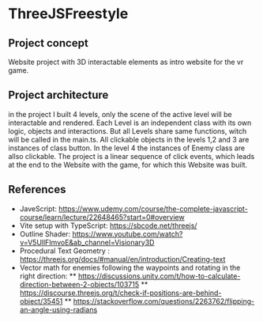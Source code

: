 # ThreeJSFreestyle
## Project concept
Website project with 3D interactable elements as intro website for the vr game.

## Project architecture 
in the project I built 4 levels, only the scene of the active level will be interactable and rendered. Each Level is an independent class with its own logic, objects and interactions. But all Levels share same functions, witch will be called in the main.ts. All clickable objects in the levels 1,2 and 3 are instances of class button. In the level 4 the instances of Enemy class are allso clickable. The project is a linear sequence of click events, which leads at the end to the Website with the game, for which this Website was built. 

## References
* JaveScript: https://www.udemy.com/course/the-complete-javascript-course/learn/lecture/22648465?start=0#overview
* Vite setup with TypeScript: https://sbcode.net/threejs/
* Outline Shader: https://www.youtube.com/watch?v=V5UllFImvoE&ab_channel=Visionary3D
* Procedural Text Geometry : https://threejs.org/docs/#manual/en/introduction/Creating-text
* Vector math for enemies following the waypoints and rotating in the right direction:
** https://discussions.unity.com/t/how-to-calculate-direction-between-2-objects/103715
** https://discourse.threejs.org/t/check-if-positions-are-behind-object/35451
** https://stackoverflow.com/questions/2263762/flipping-an-angle-using-radians
 
